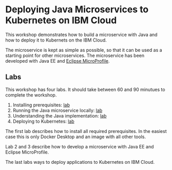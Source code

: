 # Deploying Java Microservices to Kubernetes on IBM Cloud

This workshop demonstrates how to build a microservice with Java and how to deploy it to Kubernets on the IBM Cloud.

The microservice is kept as simple as possible, so that it can be used as a starting point for other microservices. The microservice has been developed with Java EE and [Eclipse MicroProfile](https://microprofile.io/).


## Labs

This workshop has four labs. It should take between 60 and 90 minutues to complete the workshop.

1. Installing prerequisites: [lab](1-prereqs.md)
2. Running the Java microservice locally: [lab](2-docker.md) 
3. Understanding the Java implementation: [lab](3-java.md)
4. Deploying to Kubernetes: [lab](documentation/4-kubernetes.md)

The first lab describes how to install all required prerequisites. In the easiest case this is only Docker Desktop and an image with all other tools.

Lab 2 and 3 describe how to develop a microservice with Java EE and Eclipse MicroProfile.

The last labs ways to deploy applications to Kubernetes on IBM Cloud.
